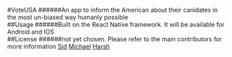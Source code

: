 #VoteUSA
######An app to inform the American about their canidates in the most un-biased way humanly possible\
##Usage
######Built on the React Native framework. It will be available for Android and IOS\
##License
######not yet chosen. Please refer to the main contributors for more information [Sid](https://github.com/Sybersid) [Michael](https://github.com/Michaelgathara) [Harsh](https://github.com/eichess)